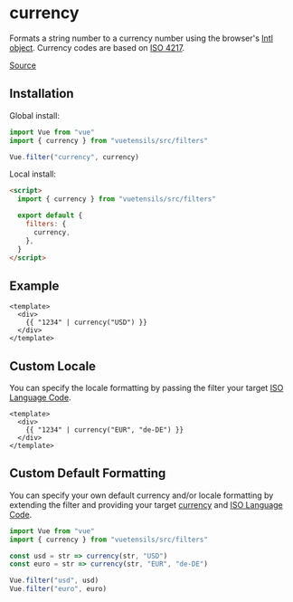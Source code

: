 # currency

Formats a string number to a currency number using the browser's [Intl object](https://developer.mozilla.org/en-US/docs/Web/JavaScript/Reference/Global_Objects/Intl). Currency codes are based on [ISO 4217](https://en.wikipedia.org/wiki/ISO_4217).

[Source](https://github.com/Stegosource/vuetensils/blob/master/src/filters/index.js)

## Installation

Global install:

```js
import Vue from "vue"
import { currency } from "vuetensils/src/filters"

Vue.filter("currency", currency)
```

Local install:

```html
<script>
  import { currency } from "vuetensils/src/filters"

  export default {
    filters: {
      currency,
    },
  }
</script>
```

## Example

```vue live
<template>
  <div>
    {{ "1234" | currency("USD") }}
  </div>
</template>
```

## Custom Locale

You can specify the locale formatting by passing the filter your target [ISO Language Code](http://www.lingoes.net/en/translator/langcode.htm).

```vue live
<template>
  <div>
    {{ "1234" | currency("EUR", "de-DE") }}
  </div>
</template>
```

## Custom Default Formatting

You can specify your own default currency and/or locale formatting by extending the filter and providing your target [currency](https://en.wikipedia.org/wiki/ISO_4217) and [ISO Language Code](http://www.lingoes.net/en/translator/langcode.htm).

```js
import Vue from "vue"
import { currency } from "vuetensils/src/filters"

const usd = str => currency(str, "USD")
const euro = str => currency(str, "EUR", "de-DE")

Vue.filter("usd", usd)
Vue.filter("euro", euro)
```
